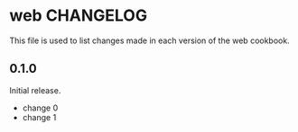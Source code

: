 # web CHANGELOG

This file is used to list changes made in each version of the web cookbook.

## 0.1.0

Initial release.

- change 0
- change 1
